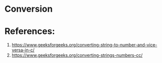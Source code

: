 # Conversion
# References:
1. https://www.geeksforgeeks.org/converting-string-to-number-and-vice-versa-in-c/
2. https://www.geeksforgeeks.org/converting-strings-numbers-cc/

